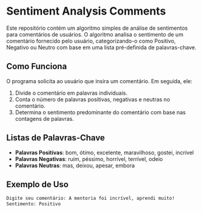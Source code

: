 # Sentiment Analysis Comments

Este repositório contém um algoritmo simples de análise de sentimentos para comentários de usuários. O algoritmo analisa o sentimento de um comentário fornecido pelo usuário, categorizando-o como Positivo, Negativo ou Neutro com base em uma lista pré-definida de palavras-chave.

## Como Funciona

O programa solicita ao usuário que insira um comentário. Em seguida, ele:
1. Divide o comentário em palavras individuais.
2. Conta o número de palavras positivas, negativas e neutras no comentário.
3. Determina o sentimento predominante do comentário com base nas contagens de palavras.

## Listas de Palavras-Chave

- **Palavras Positivas**: bom, ótimo, excelente, maravilhoso, gostei, incrível
- **Palavras Negativas**: ruim, péssimo, horrível, terrível, odeio
- **Palavras Neutras**: mas, deixou, apesar, embora

## Exemplo de Uso

```bash
Digite seu comentário: A mentoria foi incrível, aprendi muito!
Sentimento: Positivo
